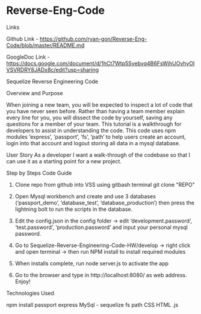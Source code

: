 # Reverse-Eng-Code

Links

Github Link - https://github.com/ryan-gon/Reverse-Eng-Code/blob/master/README.md

GoogleDoc Link - https://docs.google.com/document/d/1hCt7Wtp5Syebvq4B6FsWjhUOvhyOIVSVRDRY8JADx8c/edit?usp=sharing


Sequelize Reverse Engineering Code

Overview and Purpose

When joining a new team, you will be expected to inspect a lot of code that you have never seen before. Rather than having a team member explain every line for you, you will dissect the code by yourself, saving any questions for a member of your team.
This tutorial is a walkthrough for developers to assist in understanding the code.
This code uses npm modules ‘express’, ‘passport’, ‘fs’, ‘path’ to help users create an account, login into that account and logout storing all data in a mysql database.


User Story
As a developer I want a walk-through of the codebase so that I can use it as a starting point for a new project.


Step by Steps Code Guide

1. Clone repo from github into VSS using gitbash terminal git clone "REPO"

2. Open Mysql workbench and create and use 3 databases (‘passport_demo’, ‘database_test’, ‘database_production’) then press the lightning bolt to run the scripts in the database.

3. Edit the config.json in the config folder → edit ‘development.password’, ‘test.password’, ‘production.password’ and input your personal mysql password.

4. Go to Sequelize-Reverse-Engineering-Code-HW/develop → right click and open terminal → then run NPM install to install required modules

5. When installs complete, run node server.js to activate the app

6. Go to the browser and type in http://localhost:8080/ as web address. Enjoy!


Technologies Used

 npm install 
 passport
 express 
 MySql - sequelize
 fs
 path
 CSS 
 HTML 
 .js
 
 
